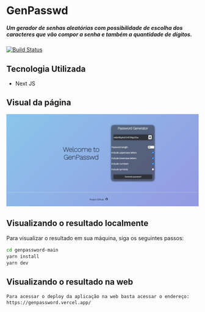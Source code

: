 # GenPasswd
##### Um gerador de senhas aleatórias com possibilidade de escolha dos caracteres que vão compor a senha e também a quantidade de dígitos.
[![Build Status](https://travis-ci.org/joemccann/dillinger.svg?branch=master)](https://travis-ci.org/joemccann/dillinger)

## Tecnologia Utilizada

- Next JS

## Visual da página

![Foo](https://github.com/jeffersonmatheusdev/genpassword/blob/main/Prints/homepage.png?raw=true)

## Visualizando o resultado localmente

Para visualizar o resultado em sua máquina, siga os seguintes passos:
```sh
cd genpassword-main
yarn install
yarn dev
```

## Visualizando o resultado na web
```
Para acessar o deploy da aplicação na web basta acessar o endereço: https://genpassword.vercel.app/
```
